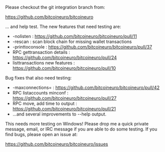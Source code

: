 Please checkout the git integration branch from:

https://github.com/bitcoineuro/bitcoineuro

... and help test.  The new features that need testing are:

* -nolisten : https://github.com/bitcoineuro/bitcoineuro/pull/11
* -rescan : scan block chain for missing wallet transactions
* -printtoconsole : https://github.com/bitcoineuro/bitcoineuro/pull/37
* RPC gettransaction details : https://github.com/bitcoineuro/bitcoineuro/pull/24
* listtransactions new features : https://github.com/bitcoineuro/bitcoineuro/pull/10

Bug fixes that also need testing:

* -maxconnections= : https://github.com/bitcoineuro/bitcoineuro/pull/42
* RPC listaccounts minconf : https://github.com/bitcoineuro/bitcoineuro/pull/27
* RPC move, add time to output : https://github.com/bitcoineuro/bitcoineuro/pull/21
* ...and several improvements to --help output.

This needs more testing on Windows!  Please drop me a quick private message, email, or IRC message if you are able to do some testing.  If you find bugs, please open an issue at:

https://github.com/bitcoineuro/bitcoineuro/issues
